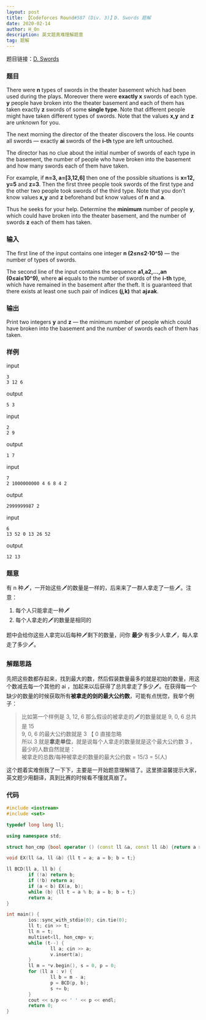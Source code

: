 ```yaml
---
layout: post
title: 【Codeforces Round#587 (Div. 3)】D. Swords 题解
date: 2020-02-14
author: H_On
description: 英文题真难理解题意
tag: 题解
---
```


题目链接：[D. Swords](https://codeforces.com/problemset/problem/1216/D)

### 题目
There were **n** types of swords in the theater basement which had been used during the plays. Moreover there were **exactly x** swords of each type. **y** people have broken into the theater basement and each of them has taken exactly **z** swords of some **single type**. Note that different people might have taken different types of swords. Note that the values **x,y** and **z** are unknown for you.

The next morning the director of the theater discovers the loss. He counts all swords — exactly **ai** swords of the **i-th** type are left untouched.

The director has no clue about the initial number of swords of each type in the basement, the number of people who have broken into the basement and how many swords each of them have taken.

For example, if **n=3, a=[3,12,6]** then one of the possible situations is **x=12, y=5** and **z=3**. Then the first three people took swords of the first type and the other two people took swords of the third type. Note that you don't know values **x,y** and **z** beforehand but know values of **n** and **a**.

Thus he seeks for your help. Determine the **minimum** number of people **y**, which could have broken into the theater basement, and the number of swords **z** each of them has taken.

### 输入
The first line of the input contains one integer **n (2≤n≤2⋅10^5)** — the number of types of swords.

The second line of the input contains the sequence **a1,a2,…,an (0≤ai≤10^9)**, where **ai** equals to the number of swords of the **i-th** type, which have remained in the basement after the theft. It is guaranteed that there exists at least one such pair of indices **(j,k)** that **aj≠ak**.

### 输出
Print two integers **y** and **z** — the minimum number of people which could have broken into the basement and the number of swords each of them has taken.

### 样例
input
```
3
3 12 6
```
output
```
5 3
```
input
```
2
2 9
```
output
```
1 7
```
input
```
7
2 1000000000 4 6 8 4 2
```
output
```
2999999987 2
```
input
```
6
13 52 0 13 26 52
```
output
```
12 13
```

### 题意
有 n 种🗡，一开始这些🗡的数量是一样的，后来来了一群人拿走了一些🗡。注意：
1. 每个人只能拿走一种🗡
2. 每个人拿走的🗡的数量是相同的

题中会给你这些人拿完以后每种🗡剩下的数量，问你 **最少** 有多少人拿🗡，每人拿走了多少🗡。

### 解题思路
先把这些数都存起来，找到最大的数，然后假装数量最多的就是初始的数量，用这个数减去每一个其他的 ai ，加起来以后获得了总共拿走了多少🗡。在获得每一个缺少的数量的时候获取所有**被拿走的剑的最大公约数**，可能有点恍惚，我举个例子：
> 比如第一个样例是 3, 12, 6 那么假设的被拿走的🗡的数量就是 9, 0, 6 总共是 15<br>
> 9, 0, 6 的最大公约数就是 3 【 0 直接忽略<br>
> 所以 3 就是**拿走单位**，就是说每个人拿走的数量就是这个最大公约数 3 ，最少的人数自然就是：<br>
> 被拿走的总数/每种被拿走的数量的最大公约数 = 15/3 = 5(人)

这个题着实难倒我了一下下，主要是一开始题意理解错了。这里猹温馨提示大家，英文题少用翻译，真到比赛的时候看不懂就真崩了。

### 代码
```c++
#include <iostream>
#include <set>

typedef long long ll;

using namespace std;

struct hon_cmp {bool operator () (const ll &a, const ll &b) {return a > b;}};

void EX(ll &a, ll &b) {ll t = a; a = b; b = t;}

ll BCD(ll a, ll b) {
        if (!a) return b;
        if (!b) return a;
        if (a < b) EX(a, b);
        while (b) {ll t = a % b; a = b; b = t;}
        return a;
}

int main() {
        ios::sync_with_stdio(0); cin.tie(0);
        ll t; cin >> t;
        ll n = t;
        multiset<ll, hon_cmp> v;
        while (t--) {
                ll a; cin >> a;
                v.insert(a);
        }
        ll m = *v.begin(), s = 0, p = 0;
        for (ll a : v) {
                ll b = m - a;
                p = BCD(p, b);
                s += b;
        }
        cout << s/p << ' ' << p << endl;
        return 0;
}
```
